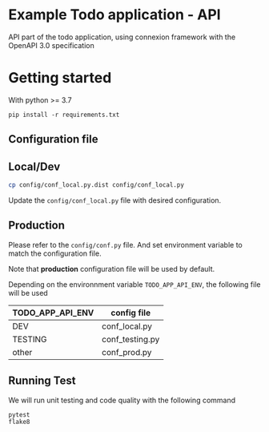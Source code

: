 # Example Todo application - API
API part of the todo application, using connexion framework with the OpenAPI 3.0 specification

# Getting started
With python >= 3.7

```
pip install -r requirements.txt
```

## Configuration file
## Local/Dev
```bash
cp config/conf_local.py.dist config/conf_local.py
```
Update the `config/conf_local.py` file with desired configuration.

## Production
Please refer to the `config/conf.py` file. And set environment variable to match the configuration file.

Note that **production** configuration file will be used by default.

Depending on the environnment variable `TODO_APP_API_ENV`, the following file will be used

| TODO_APP_API_ENV  | config file |
| ---------- | ---------- |
| DEV | conf_local.py |
| TESTING | conf_testing.py |
| other | conf_prod.py |

## Running Test
We will run unit testing and code quality with the following command

```bash
pytest
flake8
```